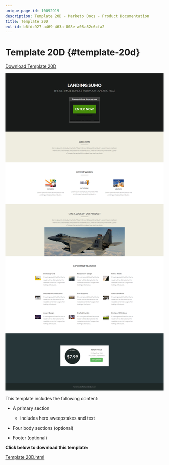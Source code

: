 ```yaml
---
unique-page-id: 10092919
description: Template 20D - Marketo Docs - Product Documentation
title: Template 20D
exl-id: b6fdc927-a469-463a-808e-a08a52c6cfa2
---
```

# Template 20D {#template-20d}

[Download Template 20D](https://experienceleague.adobe.com/landing/marketo/lp-templates/template-20d.html)

![](assets/template-20d.png)

This template includes the following content:

* A primary section

    * includes hero sweepstakes and text

* Four body sections (optional)
* Footer (optional)

**Click below to download this template:**

[Template 20D.html](https://experienceleague.adobe.com/landing/marketo/lp-templates/template-20d.html)
